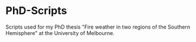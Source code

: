 # PhD-Scripts
Scripts used for my PhD thesis "Fire weather in two regions of the Southern Hemisphere" at the University of Melbourne.
